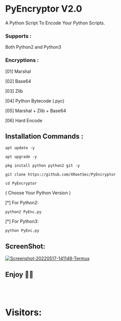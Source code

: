 # PyEncryptor V2.0
A Python Script To Encode Your Python Scripts.

### Supports :
Both Python2 and Python3

### Encryptions :
[01] Marshal

[02] Base64

[03] Zlib

[04] Python Bytecode (.pyc)

[05] Marshal + Zlib + Base64

[06] Hard Encode

## Installation Commands :
``` shell script
apt update -y

apt upgrade -y

pkg install python python2 git -y

git clone https://github.com/XRootSec/PyEncryptor

cd PyEncryptor
```
( Choose Your Python Version )

[*] For Python2:
``` shell script
python2 PyEnc.py
```
[*] For Python3:
``` shell script
python PyEnc.py
```
## ScreenShot:
<a href="https://ibb.co/QkNVqft"><img src="https://i.ibb.co/Lrtyq8H/Screenshot-20220517-141148-Termux.png" alt="Screenshot-20220517-141148-Termux" border="0"></a>

## Enjoy 💞💞

<br><br>
# Visitors:

